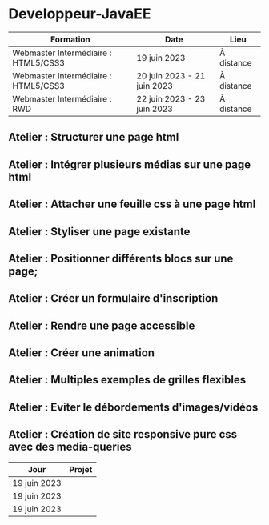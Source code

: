 # Developpeur-JavaEE

| Formation            | Date               | Lieu      |
|----------------------|--------------------|-----------|
| Webmaster Intermédiaire : HTML5/CSS3 | 19 juin 2023       | À distance |
| Webmaster Intermédiaire : HTML5/CSS3 | 20 juin 2023 - 21 juin 2023       | À distance |
| Webmaster Intermédiaire : RWD             | 22 juin 2023 - 23 juin 2023   | À distance |

## Atelier : Structurer une page html

## Atelier : Intégrer plusieurs médias sur une page html

## Atelier : Attacher une feuille css à une page html

## Atelier : Styliser une page existante

## Atelier : Positionner différents blocs sur une page;

## Atelier : Créer un formulaire d'inscription

## Atelier : Rendre une page accessible

## Atelier : Créer une animation

## Atelier : Multiples exemples de grilles flexibles

## Atelier : Eviter le débordements d'images/vidéos

## Atelier : Création de site responsive pure css avec des media-queries


| Jour            | Projet               |
|----------------------|--------------------|
| 19 juin 2023 ||
| 19 juin 2023 ||
| 19 juin 2023 ||
